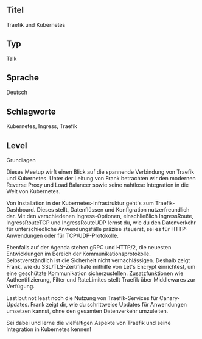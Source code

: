 ## Titel
Traefik und Kubernetes

## Typ
Talk

## Sprache
Deutsch

## Schlagworte
Kubernetes, Ingress, Traefik

## Level
Grundlagen

Dieses Meetup wirft einen Blick auf die spannende Verbindung von Traefik und Kubernetes. Unter der Leitung von Frank betrachten wir den modernen Reverse Proxy und Load Balancer sowie seine nahtlose Integration in die Welt von Kubernetes.

Von Installation in der Kubernetes-Infrastruktur geht's zum Traefik-Dashboard. Dieses stellt, Datenflüssen und Konfigration nutzerfreundlich dar. Mit den verschiedenen Ingress-Optionen, einschließlich IngressRoute, IngressRouteTCP und IngressRouteUDP lernst du, wie du den Datenverkehr für unterschiedliche Anwendungsfälle präzise steuerst, sei es für HTTP-Anwendungen oder für TCP/UDP-Protokolle.

Ebenfalls auf der Agenda stehen gRPC und HTTP/2, die neuesten Entwicklungen im Bereich der Kommunikationsprotokolle. Selbstverständlich ist die Sicherheit nicht vernachlässigen. Deshalb zeigt Frank, wie du SSL/TLS-Zertifikate mithilfe von Let's Encrypt einrichtest, um eine geschützte Kommunikation sicherzustellen. Zusatzfunktionen wie Authentifizierung, Filter und RateLimites stellt Traefik über Middlewares zur Verfügung.

Last but not least noch die Nutzung von Traefik-Services für Canary-Updates. Frank zeigt dir, wie du schrittweise Updates für Anwendungen umsetzen kannst, ohne den gesamten Datenverkehr umzuleiten.

Sei dabei und lerne die vielfältigen Aspekte von Traefik und seine Integration in Kubernetes kennen!
